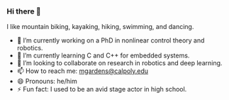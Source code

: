 ### Hi there 👋

<!--
**mgardenswartz/mgardenswartz** is a ✨ _special_ ✨ repository because its `README.md` (this file) appears on your GitHub profile.

Here are some ideas to get you started:


-->

I like mountain biking, kayaking, hiking, swimming, and dancing.
- 🔭 I’m currently working on a PhD in nonlinear control theory and robotics.
- 🌱 I’m currently learning C and C++ for embedded systems.
- 👯 I’m looking to collaborate on research in robotics and deep learning.
- 📫 How to reach me: mgardens@calpoly.edu
- 😄 Pronouns: he/him
- ⚡ Fun fact: I used to be an avid stage actor in high school.
